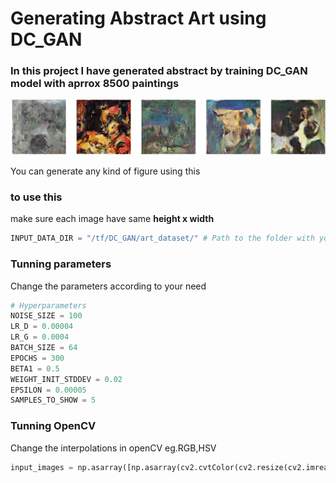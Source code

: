 # Generating Abstract Art using DC_GAN
### In this project I have generated abstract by training DC_GAN model with aprrox 8500 paintings

<img src="results.gif"/>

You can generate any kind of figure using this

### to use this 

make sure each image have same **height x width**

```python
INPUT_DATA_DIR = "/tf/DC_GAN/art_dataset/" # Path to the folder with your inputs
```

### Tunning parameters

Change the parameters according to your need

```python
# Hyperparameters
NOISE_SIZE = 100
LR_D = 0.00004
LR_G = 0.0004
BATCH_SIZE = 64
EPOCHS = 300
BETA1 = 0.5
WEIGHT_INIT_STDDEV = 0.02
EPSILON = 0.00005
SAMPLES_TO_SHOW = 5
```
### Tunning OpenCV

Change the interpolations in openCV eg.RGB,HSV

```python
input_images = np.asarray([np.asarray(cv2.cvtColor(cv2.resize(cv2.imread(file),(128,128)), cv2.COLOR_BGR2RGB)) for file in glob(INPUT_DATA_DIR + '*')])
```
